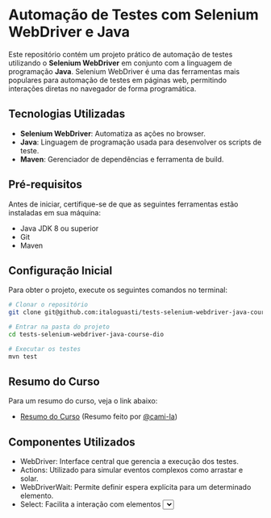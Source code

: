 # Automação de Testes com Selenium WebDriver e Java

Este repositório contém um projeto prático de automação de testes utilizando o **Selenium WebDriver** em conjunto com a linguagem de programação **Java**. Selenium WebDriver é uma das ferramentas mais populares para automação de testes em páginas web, permitindo interações diretas no navegador de forma programática.

## Tecnologias Utilizadas

- **Selenium WebDriver**: Automatiza as ações no browser.
- **Java**: Linguagem de programação usada para desenvolver os scripts de teste.
- **Maven**: Gerenciador de dependências e ferramenta de build.

## Pré-requisitos

Antes de iniciar, certifique-se de que as seguintes ferramentas estão instaladas em sua máquina:

- Java JDK 8 ou superior
- Git
- Maven

## Configuração Inicial


Para obter o projeto, execute os seguintes comandos no terminal:

  ```bash
  # Clonar o repositório
  git clone git@github.com:italoguasti/tests-selenium-webdriver-java-course-dio.git
  
  # Entrar na pasta do projeto
  cd tests-selenium-webdriver-java-course-dio
  
  # Executar os testes
  mvn test
  ```

## Resumo do Curso

Para um resumo do curso, veja o link abaixo:

- [Resumo do Curso](https://gist.github.com/cami-la/119f7cb54b994ff44fda12f23e9689da) (Resumo feito por [@cami-la](https://github.com/cami-la))

## Componentes Utilizados

- WebDriver: Interface central que gerencia a execução dos testes.
- Actions: Utilizado para simular eventos complexos como arrastar e solar.
- WebDriverWait: Permite definir espera explícita para um determinado elemento.
- Select: Facilita a interação com elementos <select> do HTML.
